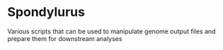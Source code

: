 # Spondylurus

Various scripts that can be used to manipulate genome output files and prepare them for downstream analyses
